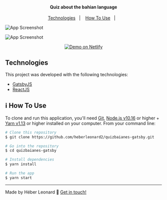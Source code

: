 <h4 align="center">
  Quiz about the bahian language
</h4>

<p align="center">
  <a href="#technologies">Technologies</a>&nbsp;&nbsp;&nbsp;|&nbsp;&nbsp;&nbsp;
  <a href="#information_source-how-to-use">How To Use</a>&nbsp;&nbsp;&nbsp;|&nbsp;&nbsp;&nbsp;
</p>

![App Screenshot](https://res.cloudinary.com/heberleonard/image/upload/v1621375547/Captura_de_tela_de_2021-05-18_19-05-10_yupik0.png)

![App Screenshot](https://res.cloudinary.com/heberleonard/image/upload/v1621375576/Captura_de_tela_de_2021-05-18_19-05-59_nqhwlq.png)

<p align="center">
  <a href="https://www.quizbaianes.com.br/" target="_blank">
    <img alt="Demo on Netlify" src="https://res.cloudinary.com/heberleonard/image/upload/v1621372550/demo_on_netlify_cjzaia.png">
  </a>
</p>

## Technologies

This project was developed with the following technologies:

- [GatsbyJS](https://www.gatsbyjs.com/)
- [ReactJS](https://reactjs.org/)

## :information_source: How To Use

To clone and run this application, you'll need [Git](https://git-scm.com), [Node.js v10.16][nodejs] or higher + [Yarn v1.13][yarn] or higher installed on your computer. From your command line:

```bash
# Clone this repository
$ git clone https://github.com/heberleonard2/quizbaianes-gatsby.git

# Go into the repository
$ cd quizbaianes-gatsby

# Install dependencies
$ yarn install

# Run the app
$ yarn start
```

---

Made by Héber Leonard :wave: [Get in touch!](https://www.linkedin.com/in/heber-leonard/)

[nodejs]: https://nodejs.org/
[yarn]: https://yarnpkg.com/
